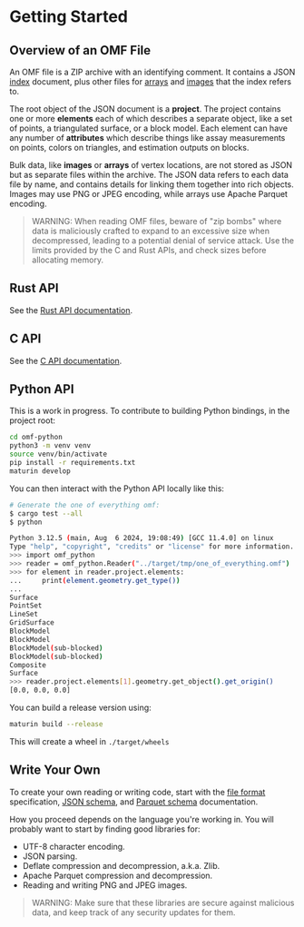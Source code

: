 # Getting Started

## Overview of an OMF File

An OMF file is a ZIP archive with an identifying comment.
It contains a JSON [index](format.md#json-index) document,
plus other files for [arrays](format.md#arrays) and [images](format.md#images) that the index refers to.

The root object of the JSON document is a **project**.
The project contains one or more **elements** each of which describes a separate object,
like a set of points, a triangulated surface, or a block model.
Each element can have any number of **attributes** which describe things like assay measurements on points,
colors on triangles, and estimation outputs on blocks.

Bulk data, like **images** or **arrays** of vertex locations,
are not stored as JSON but as separate files within the archive.
The JSON data refers to each data file by name,
and contains details for linking them together into rich objects.
Images may use PNG or JPEG encoding, while arrays use Apache Parquet encoding.

> WARNING:
> When reading OMF files, beware of "zip bombs" where data is maliciously crafted to expand to an
> excessive size when decompressed, leading to a potential denial of service attack.
> Use the limits provided by the C and Rust APIs, and check sizes before allocating memory.


## Rust API

See the [Rust API documentation](rust/omf/index.html).


## C API

See the [C API documentation](c/index.md).


## Python API

This is a work in progress. To contribute to building Python bindings, in the project root:

```sh
cd omf-python
python3 -m venv venv
source venv/bin/activate
pip install -r requirements.txt
maturin develop
```

You can then interact with the Python API locally like this:

```sh
# Generate the one of everything omf:
$ cargo test --all
$ python

Python 3.12.5 (main, Aug  6 2024, 19:08:49) [GCC 11.4.0] on linux
Type "help", "copyright", "credits" or "license" for more information.
>>> import omf_python
>>> reader = omf_python.Reader("../target/tmp/one_of_everything.omf")
>>> for element in reader.project.elements:
...     print(element.geometry.get_type())
...
Surface
PointSet
LineSet
GridSurface
BlockModel
BlockModel
BlockModel(sub-blocked)
BlockModel(sub-blocked)
Composite
Surface
>>> reader.project.elements[1].geometry.get_object().get_origin()
[0.0, 0.0, 0.0]
```

You can build a release version using:

```sh
maturin build --release
```

This will create a wheel in `./target/wheels`


## Write Your Own

To create your own reading or writing code,
start with the [file format](format.md) specification,
[JSON schema](schema_index.md),
and [Parquet schema](parquet.md) documentation.

How you proceed depends on the language you're working in.
You will probably want to start by finding good libraries for:

- UTF-8 character encoding.
- JSON parsing.
- Deflate compression and decompression, a.k.a. Zlib.
- Apache Parquet compression and decompression.
- Reading and writing PNG and JPEG images.

> WARNING:
> Make sure that these libraries are secure against malicious data,
> and keep track of any security updates for them.
